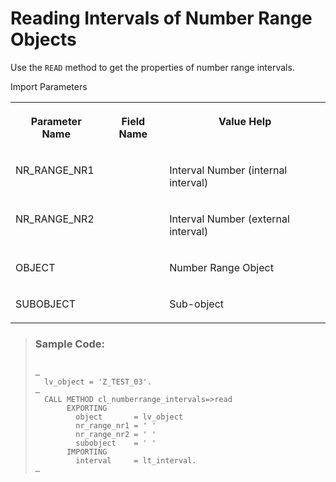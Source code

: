 <!-- loio0cb77ec7fba84084a416688de830dd71 -->

# Reading Intervals of Number Range Objects

Use the `READ` method to get the properties of number range intervals.

<a name="loio0cb77ec7fba84084a416688de830dd71__table_tgb_tgf_gjb"/>Import Parameters


<table>
<tr>
<th valign="top">

Parameter Name



</th>
<th valign="top">

Field Name



</th>
<th valign="top">

Value Help



</th>
</tr>
<tr>
<td valign="top">

NR\_RANGE\_NR1



</td>
<td valign="top">

 



</td>
<td valign="top">

Interval Number \(internal interval\)



</td>
</tr>
<tr>
<td valign="top">

NR\_RANGE\_NR2



</td>
<td valign="top">

 



</td>
<td valign="top">

Interval Number \(external interval\)



</td>
</tr>
<tr>
<td valign="top">

OBJECT



</td>
<td valign="top">

 



</td>
<td valign="top">

Number Range Object



</td>
</tr>
<tr>
<td valign="top">

SUBOBJECT



</td>
<td valign="top">

 



</td>
<td valign="top">

Sub-object



</td>
</tr>
</table>

> ### Sample Code:  
> ```
> 
> …
>   lv_object = 'Z_TEST_03'.
> …
>   CALL METHOD cl_numberrange_intervals=>read
>        EXPORTING
>          object       = lv_object
>          nr_range_nr1 = ' '
>          nr_range_nr2 = ' '
>          subobject    = ' '
>        IMPORTING
>          interval     = lt_interval.
> …
> 
> ```

